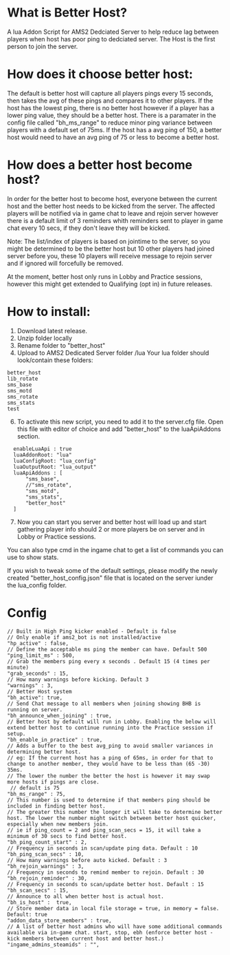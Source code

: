 # What is Better Host?

A lua Addon Script for AMS2 Dedciated Server to help reduce lag between players when host has poor ping to dedciated server. The Host is the first person to join the server.

# How does it choose better host:

  The default is better host will capture all players pings every 15 seconds, then takes the avg of these pings and compares it to other players. 
  If the host has the lowest ping, there is no better host however if a player has a lower ping value, they should be a better host. 
  There is a paramater in the config file called "bh_ms_range" to reduce minor ping variance between players with a default set of 75ms. 
  If the host has a avg ping of 150, a better host would need to have an avg ping of 75 or less to become a better host.

# How does a better host become host?

  In order for the better host to become host, everyone between the current host and the better host needs to be kicked from the server. The affected players will be notified via in game chat to leave and rejoin server however there is a default limit of 3 reminders whith reminders sent to player in game chat every 10 secs, if they don't leave they will be kicked.
  
  
Note: The list/index of players is based on jointime to the server, so you might be determined to be the better host but 10 other players had joined server before you, these 10 players will receive message to rejoin server and if ignored will forcefully be removed.


At the moment, better host only runs in Lobby and Practice sessions, however this might get extended to Qualifying (opt in) in future releases.


# How to install:

1. Download latest release.
2. Unzip folder locally
3. Rename folder to "better_host"
4. Upload to AMS2 Dedicated Server folder /lua
  Your lua folder should look/contain these folders:
 ``` 
 better_host
 lib_rotate
 sms_base
 sms_motd
 sms_rotate
 sms_stats
 test
 
``` 

6. To activate this new script, you need to add it to the server.cfg file. Open this file with editor of choice and add "better_host" to the luaApiAddons section.

```
  enableLuaApi : true  
  luaAddonRoot: "lua"
  luaConfigRoot: "lua_config"
  luaOutputRoot: "lua_output"
  luaApiAddons : [  
      "sms_base",
      //"sms_rotate",
      "sms_motd",
      "sms_stats",
      "better_host"
  ]
```
7. Now you can start you server and better host will load up and start gathering player info should 2 or more players be on server and in Lobby or Practice sessions.

You can also type cmd in the ingame chat to get a list of commands you can use to show stats.

If you wish to tweak some of the default settings, please modify the newly created "better_host_config.json" file that is located on the server iunder the lua_config folder.

# Config

```
// Built in High Ping kicker enabled - Default is false
// Only enable if ams2_bot is not installed/active
"hp_active" : false,
// Define the acceptable ms ping the member can have. Default 500
"ping_limit_ms" : 500,
// Grab the members ping every x seconds . Default 15 (4 times per minute)
"grab_seconds" : 15,
// How many warnings before kicking. Default 3
"warnings" : 3,
// Better Host system
"bh_active": true,
// Send Chat message to all members when joining showing BHB is running on server.
"bh_announce_when_joining" : true,
// Better host by default will run in Lobby. Enabling the below will extend better host to continue running into the Practice session if setup.
"bh_enable_in_practice" : true,
// Adds a buffer to the best avg_ping to avoid smaller variances in determining better host.
// eg: If the current host has a ping of 65ms, in order for that to change to another member, they would have to be less than (65 -30) 35ms.
// The lower the number the better the host is however it may swap more hosts if pings are close.
 // default is 75
"bh_ms_range" : 75,
// This number is used to determine if that members ping should be included in finding better host.
// The greater this number the longer it will take to determine better host. The lower the number might switch between better host quicker, especially when new members join.
// ie if ping_count = 2 and ping_scan_secs = 15, it will take a minimum of 30 secs to find better host.
"bh_ping_count_start" : 2,
// Frequency in seconds in scan/update ping data. Default : 10
"bh_ping_scan_secs" : 10, 
// How many warnings before auto kicked. Default : 3
"bh_rejoin_warnings" : 3,
// Frequency in seconds to remind member to rejoin. Default : 30
"bh_rejoin_reminder" : 30,
// Frequency in seconds to scan/update better host. Default : 15
"bh_scan_secs" : 15,
// Announce to all when better host is actual host.
"bh_is_host" :  true,
// Store member data in local file storage = true, in memory = false. Default: true
"addon_data_store_members" : true,
// A list of better host admins who will have some additional commands available via in-game chat. start, stop, ebh (enforce better host - kick members between current host and better host.)
"ingame_admins_steamids" : "",

```
